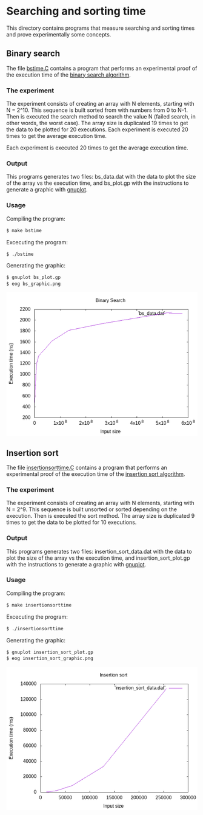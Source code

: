 # Searching and sorting time

This directory contains programs that measure searching and sorting times
and prove experimentally some concepts. 

## Binary search

The file [bstime.C](bstime.C) contains a program that performs an experimental
proof of the execution time of the
[binary search algorithm](https://en.wikipedia.org/wiki/Binary_search_algorithm).

### The experiment

The experiment consists of creating an array with N elements, starting with
N = 2^10. This sequence is built sorted from with numbers from 0 to N-1. Then
is executed the search method to search the value N (failed search, in other
words, the worst case). The array size is duplicated 19 times to get the data
to be plotted for 20 executions. Each experiment is executed 20 times to get
the average execution time.

Each experiment is executed 20 times to get the average execution time.

### Output

This programs generates two files: bs_data.dat with the data to plot the size of
the array vs the execution time, and bs_plot.gp with the instructions to generate
a graphic with [gnuplot](http://www.gnuplot.info/).

### Usage

Compiling the program:

```bash
$ make bstime
```

Excecuting the program:

```bash
$ ./bstime
```

Generating the graphic:

```bash
$ gnuplot bs_plot.gp
$ eog bs_graphic.png
```

![bs_graphic.png](graphics/bs_graphic.png)

## Insertion sort

The file [insertionsorttime.C](insertionsorttime.C) contains a program that
performs an experimental proof of the execution time of the
[insertion sort algorithm](https://en.wikipedia.org/wiki/Insertion_sort).

### The experiment

The experiment consists of creating an array with N elements, starting with
N = 2^9. This sequence is built unsorted or sorted depending on the execution.
Then is executed the sort method. The array size is duplicated 9 times to get
the data to be plotted for 10 executions.

### Output

This programs generates two files: insertion_sort_data.dat with the data to plot
the size of the array vs the execution time, and insertion_sort_plot.gp with
the instructions to generate a graphic with [gnuplot](http://www.gnuplot.info/).

### Usage

Compiling the program:

```bash
$ make insertionsorttime
```

Excecuting the program:

```bash
$ ./insertionsorttime
```

Generating the graphic:

```bash
$ gnuplot insertion_sort_plot.gp
$ eog insertion_sort_graphic.png
```

![insertion_sort_graphic.png](graphics/insertion_sort_graphic.png)

